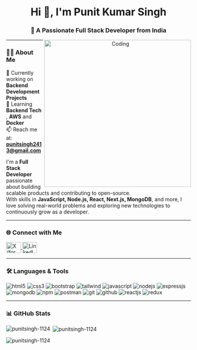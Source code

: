 <h1 align="center">Hi 👋, I'm Punit Kumar Singh</h1>
<h3 align="center">🚀 A Passionate Full Stack Developer from India</h3>

<p align="center">
<img align="right" alt="Coding" width="400"  src="https://media.licdn.com/dms/image/v2/D4D12AQHGG4J6b6OmyQ/article-cover_image-shrink_720_1280/article-cover_image-shrink_720_1280/0/1709674937953?e=2147483647&v=beta&t=tgAv-o8rHSfUFWzGQT2nCOfZkc2Hdluh-9xTR3Opu-w">
</p>

---

### 👨‍💻 About Me

🔭 Currently working on **Backend Development Projects**  
🌱 Learning **Backend Tech** , **AWS** and **Docker**  
📫 Reach me at: **punitsingh2413@gmail.com**

I'm a **Full Stack Developer** passionate about building scalable products and contributing to open-source.  
With skills in **JavaScript, Node.js, React, Next.js, MongoDB**, and more, I love solving real-world problems and exploring new technologies to continuously grow as a developer.

---

### 🌐 Connect with Me

<p align="left">
  <a href="https://x.com/punitsingh2413" target="_blank">
    <img align="center" src="https://cdn.jsdelivr.net/gh/devicons/devicon/icons/twitter/twitter-original.svg" alt="X (formerly Twitter)" height="30" width="40" />
  </a>
  
  <a href="https://linkedin.com/in/https://www.linkedin.com/in/punit-singh-037b86362?utm_source=share&utm_campaign=share_via&utm_content=profile&utm_medium=android_app" target="_blank">
    <img align="center" src="https://cdn.jsdelivr.net/gh/devicons/devicon/icons/linkedin/linkedin-original.svg" alt="LinkedIn" height="30" width="40" />
  </a>
</p>


---

### 🛠️ Languages & Tools

<p align="left">
  <img src="https://img.shields.io/badge/HTML5-E34F26?style=for-the-badge&logo=html5&logoColor=white" alt="html5" />
    <img src="https://img.shields.io/badge/CSS3-1572B6?style=for-the-badge&logo=css3&logoColor=white" alt="css3" />
    <img src="https://img.shields.io/badge/Bootstrap-563D7C?style=for-the-badge&logo=bootstrap&logoColor=white"
        alt="bootstrap" />
    <img src="https://img.shields.io/badge/Tailwind_CSS-38B2AC?style=for-the-badge&logo=tailwind-css&logoColor=white"
        alt="tailwind" />
    <img src="https://img.shields.io/badge/JavaScript-323330?style=for-the-badge&logo=javascript&logoColor=F7DF1E"
        alt="javascript" />
    <img src="https://img.shields.io/badge/Node.js-339933?style=for-the-badge&logo=nodedotjs&logoColor=white"
        alt="nodejs" />
    <img src="https://img.shields.io/badge/Express.js-000000?style=for-the-badge&logo=express&logoColor=white"
        alt="expressjs" />
    <img src="https://img.shields.io/badge/MongoDB-4EA94B?style=for-the-badge&logo=mongodb&logoColor=white"
        alt="mongodb" />
    <img src="https://img.shields.io/badge/npm-CB3837?style=for-the-badge&logo=npm&logoColor=white" alt="npm" />
    <img src="https://img.shields.io/badge/Postman-FF6C37?style=for-the-badge&logo=Postman&logoColor=white"
        alt="postman" />
    <img src="https://img.shields.io/badge/Git-f44d27?style=for-the-badge&logo=git&logoColor=white" alt="git" />
    <img src="https://img.shields.io/badge/GitHub-100000?style=for-the-badge&logo=github&logoColor=white"
        alt="github" />
    <img src="https://img.shields.io/badge/React-20232A?style=for-the-badge&logo=react&logoColor=61DAFB"
        alt="reactjs" />
    <img src="https://img.shields.io/badge/Redux-593D88?style=for-the-badge&logo=redux&logoColor=white" alt="redux" />
</p>

---

### 📊 GitHub Stats

<p><img align="left" src="https://github-readme-stats.vercel.app/api/top-langs?username=punitsingh-1124&show_icons=true&locale=en&layout=compact" alt="punitsingh-1124" /></p>

<p>&nbsp;<img align="center" src="https://github-readme-stats.vercel.app/api?username=punitsingh-1124&show_icons=true&locale=en" alt="punitsingh-1124" /></p>

<p><img align="center" src="https://github-readme-streak-stats.herokuapp.com/?user=punitsingh-1124&" alt="punitsingh-1124" /></p>


